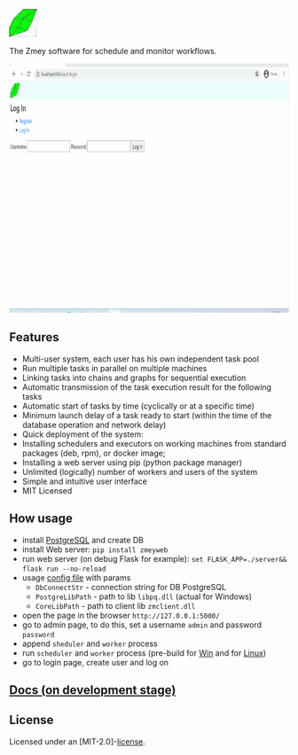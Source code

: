 <div align="left">
  <a><img src="docs/label.svg" width = 50 height = 50 ></a><br>
</div>

The Zmey software for schedule and monitor workflows.

<p float="left">
<img src="https://github.com/Tyill/zmey/blob/ver_1_0_docs/docs/demo.gif" width="800" height="450"/>
</p>

## Features

* Multi-user system, each user has his own independent task pool
* Run multiple tasks in parallel on multiple machines
* Linking tasks into chains and graphs for sequential execution
* Automatic transmission of the task execution result for the following tasks
* Automatic start of tasks by time (cyclically or at a specific time)
* Minimum launch delay of a task ready to start (within the time of the database operation and network delay)
* Quick deployment of the system:
* Installing schedulers and executors on working machines from standard packages (deb, rpm), or docker image;
* Installing a web server using pip (python package manager)
* Unlimited (logically) number of workers and users of the system
* Simple and intuitive user interface
* MIT Licensed

## How usage
 - install [PostgreSQL](https://www.postgresql.org/download/) and create DB
 - install Web server: `pip install zmeyweb`
 - run web server (on debug Flask for example): `set FLASK_APP=./server&& flask run --no-reload`
 - usage [config file](https://github.com/Tyill/zmey/blob/master/web/zmserver.cng) with params
    - `DbConnectStr` - connection string for DB PostgreSQL
    - `PostgreLibPath` - path to lib `libpq.dll` (actual for Windows)
    - `CoreLibPath` - path to client lib `zmclient.dll`
 - open the page in the browser `http://127.0.0.1:5000/`
 - go to admin page, to do this, set a username `admin` and password `password`
 - append `sheduler` and `worker` process
 - run `scheduler` and `worker` process (pre-build for [Win](https://github.com/Tyill/zmey/tree/master/pre-build/win64) and for [Linux](https://github.com/Tyill/zmey/tree/master/pre-build/deb))
 - go to login page, create user and log on
 

## [Docs (on development stage)](https://tyill.github.io/zmey) 

## License
Licensed under an [MIT-2.0]-[license](LICENSE).

